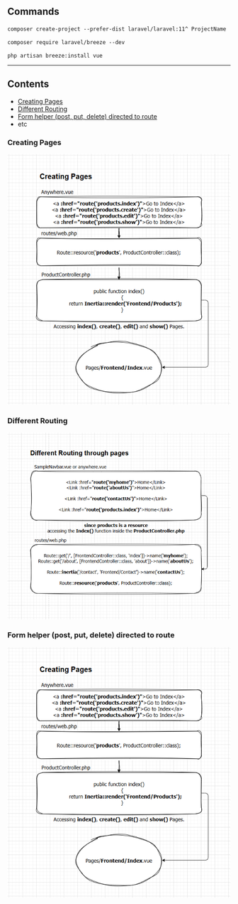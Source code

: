 ## Commands

```
composer create-project --prefer-dist laravel/laravel:11^ ProjectName
```

```
composer require laravel/breeze --dev
```

```
php artisan breeze:install vue
```

<hr>

## Contents

- [Creating Pages](#creating-pages)
- [Different Routing](#different-routing)
- [Form helper (post, put, delete) directed to route](#form-helper-post-put-delete-directed-to-route)
- etc

### Creating Pages

<img src="./assets/Creating-Pages.png">

### Different Routing

<img src="./assets/Different-Routing-Through-Pages.png">

### Form helper (post, put, delete) directed to route

<img src="./assets/Creating-Pages.png">